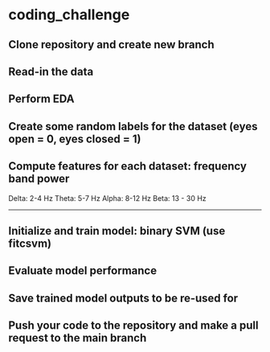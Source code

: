 # coding_challenge

## Clone repository and create new branch


## Read-in the data


## Perform EDA 


## Create some random labels for the dataset  (eyes open = 0, eyes closed = 1)


## Compute features for each dataset: frequency band power
Delta: 2-4 Hz
Theta: 5-7 Hz
Alpha: 8-12 Hz
Beta: 13 - 30 Hz

---------------------------------------------------------------------------------------------------------

## Initialize and train model: binary SVM (use fitcsvm)


## Evaluate model performance


## Save trained model outputs to be re-used for 


## Push your code to the repository and make a pull request to the main branch